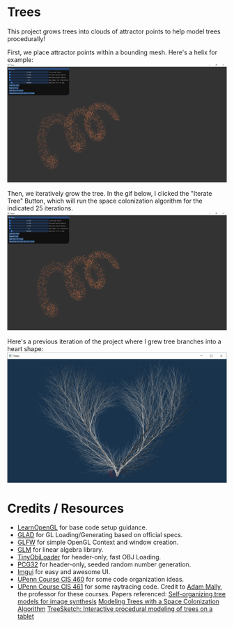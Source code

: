 # Trees

This project grows trees into clouds of attractor points to help model trees procedurally!

First, we place attractor points within a bounding mesh. Here's a helix for example:
![](./Images/points.PNG)

Then, we iteratively grow the tree. In the gif below, I clicked the "Iterate Tree" Button, which will run the space colonization algorithm
for the indicated 25 iterations.
![](./Images/treeGrowth.gif)

Here's a previous iteration of the project where I grew tree branches into a heart shape:
![](./Images/heart.PNG)

# Credits / Resources
* [LearnOpenGL](https://learnopengl.com/) for base code setup guidance.
* [GLAD](https://github.com/Dav1dde/glad) for GL Loading/Generating based on official specs.
* [GLFW](http://www.glfw.org/download.html) for simple OpenGL Context and window creation.
* [GLM](https://glm.g-truc.net/0.9.8/index.html) for linear algebra library.
* [TinyObjLoader](https://github.com/syoyo/tinyobjloader) for header-only, fast OBJ Loading.
* [PCG32](http://www.pcg-random.org/) for header-only, seeded random number generation.
* [Imgui](https://github.com/ocornut/imgui) for easy and awesome UI.
* [UPenn Course CIS 460](https://www.cis.upenn.edu/~cis460/current/) for some code organization ideas.
* [UPenn Course CIS 461](https://github.com/CIS-461-2017) for some raytracing code. Credit to [Adam Mally](https://www.linkedin.com/in/adam-mally-888b912b/), the professor for these courses.
Papers referenced:
[Self-organizing tree models for image synthesis](http://algorithmicbotany.org/papers/selforg.sig2009.html)
[Modeling Trees with a Space Colonization Algorithm](http://algorithmicbotany.org/papers/colonization.egwnp2007.html)
[TreeSketch: Interactive procedural modeling of trees on a tablet](http://algorithmicbotany.org/papers/TreeSketch.SBM2012.html)

